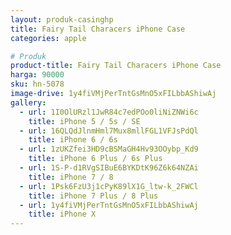 ```yaml
---
layout: produk-casinghp
title: Fairy Tail Characers iPhone Case
categories: apple

# Produk
product-title: Fairy Tail Characers iPhone Case
harga: 90000
sku: hn-5078
image-drive: 1y4fiVMjPerTntGsMnO5xFILbbAShiwAj
gallery:
  - url: 1I0OlURzl1JwR84c7edPOo0liNiZNWi6c
    title: iPhone 5 / 5s / SE
  - url: 16QLQdJlnmHml7Mux8mllFGL1VFJsPdQl
    title: iPhone 6 / 6s
  - url: 1zUKZfei3HD9cBSMaGH4Hv93OOybp_Kd9
    title: iPhone 6 Plus / 6s Plus
  - url: 1S-P-d1RVgSIBuE6BYKDtK96Z6k64NZAi
    title: iPhone 7 / 8
  - url: 1Psk6FzU3j1cPyK89lX1G_ltw-k_2FWCl
    title: iPhone 7 Plus / 8 Plus
  - url: 1y4fiVMjPerTntGsMnO5xFILbbAShiwAj
    title: iPhone X
---
```

